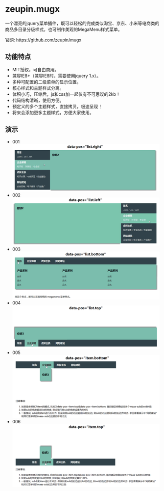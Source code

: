 # zeupin.mugx

一个漂亮的jquery菜单插件，既可以轻松的完成类似淘宝、京东、小米等电商类的商品多目录分级样式，也可制作美观的MegaMenu样式菜单。

官网: <https://github.com/zeupin/mugx>

## 功能特点

* MIT授权，可自由商用。
* 兼容IE8+（兼容IE8时，需要使用jquery 1.x）。
* 多种可配置的二级菜单的显示位置。
* 核心样式和主题样式分离。
* 体积小巧，压缩后，js和css加一起仅有不可思议的2kb！
* 代码结构清晰，使用方便。
* 预定义的多个主题样式，直接拷贝，极速呈现！
* 将来会添加更多主题样式，方便大家使用。

## 演示

-  001  ![001](001/001.gif)
-  002  ![002](002/002.gif)
-  003  ![003](003/003.gif)
-  004  ![004](004/004.gif)
-  005  ![005](005/005.gif)
-  006  ![006](006/006.gif)